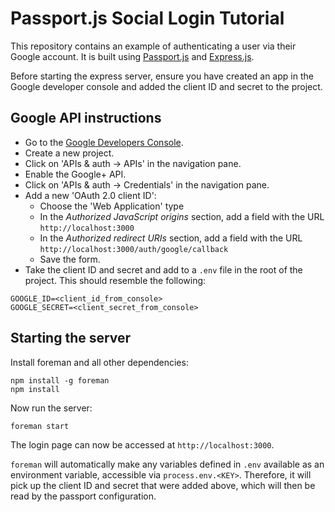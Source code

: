 # Passport.js Social Login Tutorial

This repository contains an example of authenticating a user via their Google account. It is built using [Passport.js](http://passportjs.org) and [Express.js](http://expressjs.com).

Before starting the express server, ensure you have created an app in the Google developer console and added the client ID and secret to the project.

## Google API instructions

- Go to the [Google Developers Console](https://console.developers.google.com/project).
- Create a new project.
- Click on 'APIs & auth -> APIs' in the navigation pane.
- Enable the Google+ API.
- Click on 'APIs & auth -> Credentials' in the navigation pane.
- Add a new 'OAuth 2.0 client ID':
  - Choose the 'Web Application' type
  - In the _Authorized JavaScript origins_ section, add a field with the URL `http://localhost:3000`
  - In the _Authorized redirect URIs_ section, add a field with the URL `http://localhost:3000/auth/google/callback`
  - Save the form.
- Take the client ID and secret and add to a `.env` file in the root of the project. This should resemble the following:

```
GOOGLE_ID=<client_id_from_console>
GOOGLE_SECRET=<client_secret_from_console>
```

## Starting the server

Install foreman and all other dependencies:

```
npm install -g foreman
npm install
```

Now run the server:

```
foreman start
```

The login page can now be accessed at `http://localhost:3000`.

`foreman` will automatically make any variables defined in `.env` available as an environment variable, accessible via `process.env.<KEY>`. Therefore, it will pick up the client ID and secret that were added above, which will then be read by the passport configuration.

